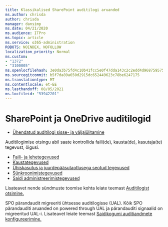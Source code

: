 ```yaml
---
title: Klassikalised SharePoint auditilogi aruanded
ms.author: chrisda
author: chrisda
manager: dansimp
ms.date: 04/21/2020
ms.audience: ITPro
ms.topic: article
ms.service: o365-administration
ROBOTS: NOINDEX, NOFOLLOW
localization_priority: Normal
ms.custom:
- "1372"
- "3100005"
ms.openlocfilehash: 3e0da3b75fd4c10b41fcc5e0f47dda143c2c2edd4d9687595759c1fa2b4804eb
ms.sourcegitcommit: b5f7da89a650d2915dc652449623c78be6247175
ms.translationtype: MT
ms.contentlocale: et-EE
ms.lasthandoff: 08/05/2021
ms.locfileid: "53942201"
---
```

# <a name="sharepoint-and-onedrive-audit-logs"></a>SharePoint ja OneDrive auditilogid

* [Ühendatud auditilogi sisse- ja väljalülitamine](https://docs.microsoft.com/microsoft-365/compliance/turn-audit-log-search-on-or-off) 

Auditilogimise otsingu abil saate kontrollida faili(de), kausta(de), kasutaja(te) tegevust, õigusi.

* [Faili- ja lehetegevused](https://docs.microsoft.com/microsoft-365/compliance/search-the-audit-log-in-security-and-compliance)
* [Kaustategevused](https://docs.microsoft.com/microsoft-365/compliance/search-the-audit-log-in-security-and-compliance#folder-activities)
* [Ühiskasutus ja juurdepääsutaotlusega seotud tegevused](https://docs.microsoft.com/microsoft-365/compliance/search-the-audit-log-in-security-and-compliance#sharing-and-access-request-activities)
* [Sünkroonimistegevused](https://docs.microsoft.com/microsoft-365/compliance/search-the-audit-log-in-security-and-compliance#synchronization-activities)
* [Saidi administreerimistegevused](https://docs.microsoft.com/microsoft-365/compliance/search-the-audit-log-in-security-and-compliance#site-administration-activities)

Lisateavet nende sündmuste toomise kohta leiate teemast [Auditilogist otsimine.](https://docs.microsoft.com/microsoft-365/compliance/search-the-audit-log-in-security-and-compliance#search-the-audit-log)

SPO pärandaudit migreeriti ühtsesse auditilogisse (UAL). Kõik SPO pärandauditi aruanded on powered through UAL ja pärandauditi signaalid on migreeritud UAL-i. Lisateavet leiate teemast [Saidikogumi auditiandmete konfigureerimine.](https://support.office.com/article/Configure-audit-settings-for-a-site-collection-A9920C97-38C0-44F2-8BCB-4CF1E2AE22D2)
